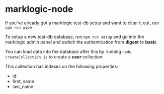 # marklogic-node

If you've already got a marklogic test-db setup and want to clear it out, run `npm run wipe`

To setup a new test-db database, run `npm run setup` and go into the marklogic admin panel and switch the authentication from **digest** to **basic**

You can load data into the database after this by running `node createCollection.js` to create a **user** collection

This collection has indexes on the following properties:
- id
- first_name
- last_name